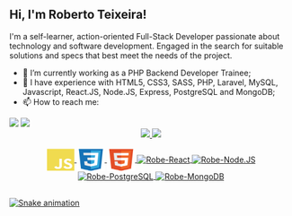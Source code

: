 ## Hi, I'm Roberto Teixeira!
I'm a self-learner, action-oriented Full-Stack Developer passionate about technology and software development. Engaged in the search
for suitable solutions and specs that best meet the needs of the project. 

- 🔭 I’m currently working as a PHP Backend Developer Trainee;
- 🌱 I have experience with HTML5, CSS3, SASS, PHP, Laravel, MySQL, Javascript, React.JS, Node.JS, Express, PostgreSQL and MongoDB;
- 📫 How to reach me:

<div>
  <a href = "mailto:robertoteixeira.developer@gmail.com"><img src="https://img.shields.io/badge/-Gmail-%23333?style=for-the-badge&logo=gmail&logoColor=white" target="_blank"></a>
  <a href="https://www.linkedin.com/in/roberto-teixeira-developer/" target="_blank"><img src="https://img.shields.io/badge/-LinkedIn-%230077B5?style=for-the-badge&logo=linkedin&logoColor=white" target="_blank"></a> 
</div>

<div align="center">
  <a href="https://github.com/robertoteixeira-dev">
  <img height="180em" src="https://github-readme-stats.vercel.app/api?username=robertoteixeira-dev&show_icons=true&theme=dark&include_all_commits=true&count_private=true"/>
  <img height="180em" src="https://github-readme-stats.vercel.app/api/top-langs/?username=robertoteixeira-dev&layout=compact&langs_count=7&theme=dark"/>
</div>
  
<div align="center" style="display: inline_block"><br>
  <img align="center" alt="Robe-Js" height="40" width="50" src="https://raw.githubusercontent.com/devicons/devicon/master/icons/javascript/javascript-plain.svg">
  <img align="center" alt="Robe-CSS" height="40" width="50" src="https://raw.githubusercontent.com/devicons/devicon/master/icons/css3/css3-original.svg">
  <img align="center" alt="Robe-HTML" height="40" width="50" src="https://raw.githubusercontent.com/devicons/devicon/master/icons/html5/html5-original.svg">
  <img  align="center" alt="Robe-React" height="40" width="50" src="https://cdn.jsdelivr.net/gh/devicons/devicon/icons/react/react-original.svg" />
  <img  align="center" alt="Robe-Node.JS" height="40" width="50" src="https://cdn.jsdelivr.net/gh/devicons/devicon/icons/nodejs/nodejs-plain.svg" />
  <img  align="center" alt="Robe-PostgreSQL" height="40" width="50" src="https://cdn.jsdelivr.net/gh/devicons/devicon/icons/postgresql/postgresql-original.svg" />
  <img  align="center" alt="Robe-MongoDB" height="40" width="50" src="https://cdn.jsdelivr.net/gh/devicons/devicon/icons/mongodb/mongodb-original.svg" />
</div>
  
  ##
  
<div>
  
  ![Snake animation](https://github.com/robertoteixeira-dev/robertoteixeira-dev/blob/output/github-contribution-grid-snake.svg)
  
</div>

  
  
